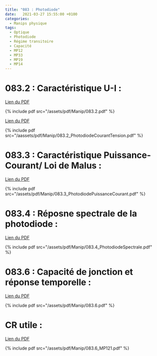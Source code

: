 ```yaml
---
title: "083 : Photodiode"
date:   2021-03-27 15:55:00 +0100
categories:
  - Manips physique
tags:
  - Optique
  - Photodiode
  - Régime transitoire
  - Capacité
  - MP12
  - MP33
  - MP19
  - MP14
---
```


# 083.2 : Caractéristique U-I :

[Lien du PDF](/assets/pdf/Manip/083.2.pdf)

{% include pdf src="/assets/pdf/Manip/083.2.pdf" %}

[Lien du PDF](/assets/pdf/Manip/083.2_PhotodiodeCourantTension.pdf)

{% include pdf src="/aassets/pdf/Manip/083.2_PhotodiodeCourantTension.pdf" %}

# 083.3 : Caractéristique Puissance-Courant/ Loi de Malus :

[Lien du PDF](/assets/pdf/Manip/083.3_PhotodiodePuissanceCourant.pdf)

{% include pdf src="/assets/pdf/Manip/083.3_PhotodiodePuissanceCourant.pdf" %}

# 083.4 : Réposne spectrale de la photodiode :

[Lien du PDF](/assets/pdf/Manip/083.4_PhotodiodeSpectrale.pdf)

{% include pdf src="/assets/pdf/Manip/083.4_PhotodiodeSpectrale.pdf" %}

# 083.6 : Capacité de jonction et réponse temporelle :

[Lien du PDF](/assets/pdf/Manip/083.6.pdf)

{% include pdf src="/assets/pdf/Manip/083.6.pdf" %}

# CR utile :

[Lien du PDF](/assets/pdf/Manip/083.6_MP121.pdf)

{% include pdf src="/assets/pdf/Manip/083.6_MP121.pdf" %}
